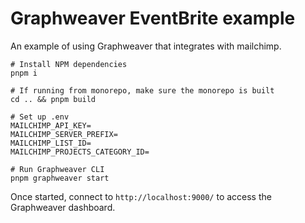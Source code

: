 # Graphweaver EventBrite example

An example of using Graphweaver that integrates with mailchimp.

```shell
# Install NPM dependencies
pnpm i

# If running from monorepo, make sure the monorepo is built
cd .. && pnpm build

# Set up .env
MAILCHIMP_API_KEY=
MAILCHIMP_SERVER_PREFIX=
MAILCHIMP_LIST_ID=
MAILCHIMP_PROJECTS_CATEGORY_ID=

# Run Graphweaver CLI
pnpm graphweaver start

```
Once started, connect to `http://localhost:9000/` to access the Graphweaver dashboard.
